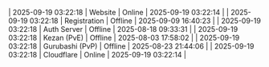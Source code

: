 | 2025-09-19 03:22:18 | Website | Online | 2025-09-19 03:22:14 |
| 2025-09-19 03:22:18 | Registration | Offline | 2025-09-09 16:40:23 |
| 2025-09-19 03:22:18 | Auth Server | Offline | 2025-08-18 09:33:31 |
| 2025-09-19 03:22:18 | Kezan (PvE) | Offline | 2025-08-03 17:58:02 |
| 2025-09-19 03:22:18 | Gurubashi (PvP) | Offline | 2025-08-23 21:44:06 |
| 2025-09-19 03:22:18 | Cloudflare | Online | 2025-09-19 03:22:14 |
